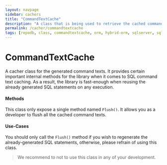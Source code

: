 ```yaml
---
layout: navpage
sidebar: cachers
title: "CommandTextCache"
description: "A class that is being used to retrieve the cached command texts with RepoDb library."
permalink: /cacher/commandtextcache
tags: [repodb, class, commandtextcache, orm, hybrid-orm, sqlserver, sqlite, mysql, postgresql]
---
```


# CommandTextCache

A cacher class for the generated command texts. It provides certain important internal methods for the library when it comes to SQL command text caching. As a result, the library is fast-enough when reusing the already generated SQL statements on any execution.

#### Methods

This class only expose a single method named `Flush()`. It allows you as a developer to flush all the cached command texts.

#### Use-Cases

You should only call the `Flush()` method if you wish to regenerate the already-generated SQL statements, otherwise, please refrain of using this class.

> We recommend to not to use this class in any of your development.